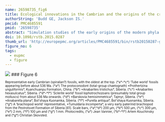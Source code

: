 ```yaml
---
name: 26598735_fig6
title: Ecological innovations in the Cambrian and the origins of the crown group phyla.
authorString: 'Budd GE, Jackson IS.'
pmcid: PMC4685591
pmid: '26598735'
abstract: "Simulation studies of the early origins of the modern phyla in the fossil record, and the rapid diversification that led to them, show that these are inevitable outcomes of rapid and long-lasting radiations. Recent advances in Cambrian stratigraphy have revealed a more precise picture of the early bilaterian radiation taking place during the earliest Terreneuvian Series, although several ambiguities remain. The early period is dominated by various tubes and a moderately diverse trace fossil record, with the classical 'Tommotian' small shelly biota beginning to appear some millions of years after the base of the Cambrian at ca 541 Ma. The body fossil record of the earliest period contains a few representatives of known groups, but most of the record is of uncertain affinity. Early trace fossils can be assigned to ecdysozoans, but deuterostome and even spiralian trace and body fossils are less clearly represented. One way of explaining the relative lack of clear spiralian fossils until about 536 Ma is to assign the various lowest Cambrian tubes to various stem-group lophotrochozoans, with the implication that the groundplan of the lophotrochozoans included a U-shaped gut and a sessile habit. The implication of this view would be that the vagrant lifestyle of annelids, nemerteans and molluscs would be independently derived from such a sessile ancestor, with potentially important implications for the homology of their sensory and nervous systems."
doi: 10.1098/rstb.2015.0287
thumb_url: 'http://europepmc.org/articles/PMC4685591/bin/rstb20150287-g6.gif'
figure_no: 6
tags:
  - eupmc
  - figure
---
```

<img src='http://europepmc.org/articles/PMC4685591/bin/rstb20150287-g6.jpg' style='max-height: 300px'>
### Figure 6
<p style='font-size: 10px;'>Representative early Cambrian (spiralian?) fossils, with the oldest at the top. (*a*–*c*) ‘Tube world’ fossils appearing before about 536 Ma. (*a*) The protoconodont (total-group chaetognath) *Prothertzina unguliformis*, Kuanchuanpu Formation, China. (*b*) *Anabarites tristichus*, Siberia. (*c*) *Anabarites hexasulcatus*, Siberia. (*d*–*f*) ‘Sclerite world’ fossil lophotrochozoans (presumably total group molluscs) from about 536 Ma onwards. (*d*) *Barskovia hemisimmetrica*, Tajmyr, Siberia. (*e*) *Anabarella plana*, Bol'shaya Kuonamka, Siberia. (*f*) *Purella antiqua*, Bol'shaya Kuonamka, Siberia. (*g*) A ‘brachiopod world’ representative, *Tumuldaria incomperta*, a very early paterinid brachiopod from the Pestrotsvet Formation of Siberia [<xref rid="RSTB20150287C61" ref-type="bibr">61</xref>]. Scale bars, (*a*,*d*) 200 µm, (*b*) 500 µm, (*c*) 300 µm, (*e*) 2 mm, (*f*) 100 µm and (*g*) 1 mm. Photocredits, (*a*) Jean Vannier, (*b*–*f*) Artem Kouchinsky and (*g*) Christian Skovsted.</p>